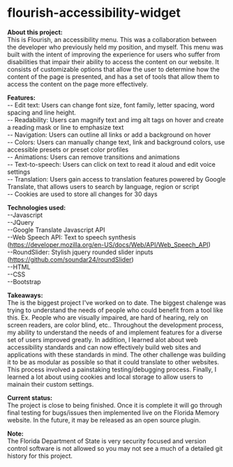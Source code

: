 # flourish-accessibility-widget

<b>About this project:</b><br/> 
This is Flourish, an accessibility menu. This was a collaboration between the developer who previously held my position, and myself. This menu was built with the intent of improving the  experience for users who suffer from disabilities that impair their ability to access the content on our website. It consists of customizable options that allow the user to determine how the content of the page is presented, and has a set of tools that allow them to access the content on the page more effectively. 

<b>Features:</b><br/> 
-- Edit text: Users can change font size, font family, letter spacing, word spacing and line height.<br/>
-- Readability: Users can magnify text and img alt tags on hover and create a reading mask or line to emphasize text<br/>
-- Navigation: Users can outline all links or add a background on hover<br/>
-- Colors: Users can manually change text, link and background colors, use accessible presets or preset color profiles<br/>
-- Animations: Users can remove transitions and animations<br/>
-- Text-to-speech: Users can click on text to read it aloud and edit voice settings<br/>
-- Translation: Users gain access to translation features powered by Google Translate, that allows users to search by language, region or script <br/>
-- Cookies are used to store all changes for 30 days<br/>

<b>Technologies used:</b><br/> 
--Javascript<br/>
--JQuery<br/>
--Google Translate Javascript API<br/>
--Web Speech API: Text to speech synthesis (<a>https://developer.mozilla.org/en-US/docs/Web/API/Web_Speech_API</a>)<br/>
--RoundSlider: Stylish jquery rounded slider inputs (<a>https://github.com/soundar24/roundSlider</a>)<br/>
--HTML<br/>
--CSS<br/>
--Bootstrap<br/>

<b>Takeaways:</b><br/> 
The is the biggest project I've worked on to date. The biggest chalenge was trying to understand the needs of people who could benefit from a tool like this. Ex. People who are visually impaired, are hard of hearing, rely on screen readers, are color blind, etc.. Throughout the development process, my ability to understand the needs of and implement features for a diverse set of users improved greatly. In addition, I learned alot about web accessibility standards and can now effectively build web sites and applications with these standards in mind. The other challenge was building it to be as modular as possible so that it could translate to other websites. This process involved a painstaking testing/debugging process. Finally, I learned a lot about using cookies and local storage to allow users to mainain their custom settings.

<b>Current status:</b><br/> 
The project is close to being finished. Once it is complete it will go through final testing for bugs/issues then implemented live on the Florida Memory website. In the future, it may be released as an open source plugin.

<b>Note:</b><br/> 
The Florida Department of State is very security focused and version control software is not allowed so you may not see a much of a detailed git history for this project.

